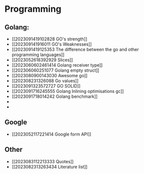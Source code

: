 #  Programming
## Golang:
- [[2023091419102828 GO's strength]]
- [[202309141916011 GO's Weaknesses]]
- [[2023091419125353 The difference between the go and other programming languages]]
- [[2023052618392929 Slices]]
- [[2023060602461414 Golang receiver type]]
- [[202306060251077 Golang empty struct]]
- [[2023080900143030 Awesome go]]
- [[202308231326088 Go values]]
- [[2023091323572727 GO SOLID]]
- [[2023091716245555 Golang Inlining optimisations gc]]
- [[2023091718014242 Golang benchmark]]
- 
- 
 

## Google
- [[2023052117221414 Google form API]]
 

## Other
- [[2023083112213333 Quotes]]
- [[2023082313263434 Literature list]]
 